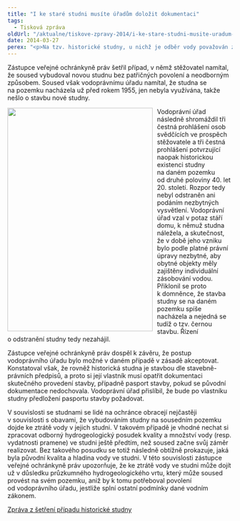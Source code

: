 ```yaml
---
title: "I ke staré studni musíte úřadům doložit dokumentaci"
tags:
  - Tisková zpráva
oldUrl: "/aktualne/tiskove-zpravy-2014/i-ke-stare-studni-musite-uradum-dolozit-dokumentaci"
date: 2014-03-27
perex: "<p>Na tzv. historické studny, u nichž je odběr vody považován za povolený, se rovněž vztahuje stavební zákon. Vlastník proto musí vodoprávnímu úřadu na jeho vyzvání doložit buď ověřenou dokumentaci o provedení studny podle vydaných povolení, případně dokumentaci skutečného provedení stavby. Jestliže nemá takové dokumenty k dispozici, vodoprávní úřad mu musí nařídit pořízení této dokumentace, případně zjednodušené dokumentace (pasport stavby).</p>"
---
```


<!-- imported from the old website -->

<p>Zástupce veřejné ochránkyně práv šetřil případ, v němž stěžovatel namítal, že soused vybudoval novou studnu bez patřičných povolení a neodborným způsobem. Soused však vodoprávnímu úřadu namítal, že studna se na pozemku nacházela už před rokem 1955, jen nebyla využívána, takže nešlo o stavbu nové studny. </p><p><img src="https://www.ochrance.cz/uploads/RTEmagicC_studna_01.jpg.jpg" style="FLOAT: left; PADDING-RIGHT: 10px" height="501" width="325" alt="" />Vodoprávní úřad následně shromáždil tři čestná prohlášení osob svědčících ve prospěch stěžovatele a tři čestná prohlášení potvrzující naopak historickou existenci studny na daném pozemku od druhé poloviny 40. let 20. století. Rozpor tedy nebyl odstraněn ani podáním nezbytných vysvětlení. Vodoprávní úřad vzal v potaz stáří domu, k němuž studna náležela, a skutečnost, že v době jeho vzniku bylo podle platné právní úpravy nezbytné, aby obytné objekty měly zajištěny individuální zásobování vodou. Přiklonil se proto k domněnce, že stavba studny se na daném pozemku spíše nacházela a nejedná se tudíž o tzv. černou stavbu. Řízení o odstranění studny tedy nezahájil. </p><p>Zástupce veřejné ochránkyně práv dospěl k závěru, že postup vodoprávního úřadu bylo možné v daném případě v zásadě akceptovat. Konstatoval však, že rovněž historická studna je stavbou dle stavebně-právních předpisů, a proto si její vlastník musí opatřit dokumentaci skutečného provedení stavby, případně pasport stavby, pokud se původní dokumentace nedochovala. Vodoprávní úřad přislíbil, že bude po vlastníku studny předložení pasportu stavby požadovat. </p><p>V souvislosti se studnami se lidé na ochránce obracejí nejčastěji v souvislosti s obavami, že vybudováním studny na sousedním pozemku dojde ke ztrátě vody v jejich studni. V takovém případě je vhodné nechat si zpracovat odborný hydrogeologický posudek kvality a množství vody (resp. vydatnosti pramene) ve studni ještě předtím, než soused začne svůj záměr realizovat. Bez takového posudku se totiž následně obtížně prokazuje, jaká byla původní kvalita a hladina vody ve studni. V této souvislosti zástupce veřejné ochránkyně práv upozorňuje, že ke ztrátě vody ve studni může dojít už v důsledku průzkumného hydrogeologického vrtu, který může soused provést na svém pozemku, aniž by k tomu potřeboval povolení od vodoprávního úřadu, jestliže splní ostatní podmínky dané vodním zákonem.</p><p><a href="/uploads-import/STANOVISKA/Stavebni_rad_a_uzemni_planovani/3470-12-JBE-ZZ.pdf" target="_blank">Zpráva z šetření případu historické studny</a></p>
